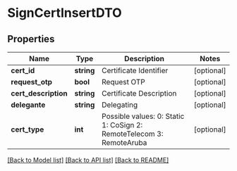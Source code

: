 # SignCertInsertDTO

## Properties
Name | Type | Description | Notes
------------ | ------------- | ------------- | -------------
**cert_id** | **string** | Certificate Identifier | [optional] 
**request_otp** | **bool** | Request OTP | [optional] 
**cert_description** | **string** | Certificate Description | [optional] 
**delegante** | **string** | Delegating | [optional] 
**cert_type** | **int** | Possible values:  0: Static  1: CoSign  2: RemoteTelecom  3: RemoteAruba | [optional] 

[[Back to Model list]](../README.md#documentation-for-models) [[Back to API list]](../README.md#documentation-for-api-endpoints) [[Back to README]](../README.md)


